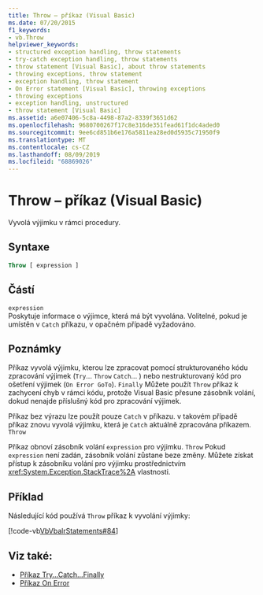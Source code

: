 ```yaml
---
title: Throw – příkaz (Visual Basic)
ms.date: 07/20/2015
f1_keywords:
- vb.Throw
helpviewer_keywords:
- structured exception handling, throw statements
- try-catch exception handling, throw statements
- throw statement [Visual Basic], about throw statements
- throwing exceptions, throw statement
- exception handling, throw statement
- On Error statement [Visual Basic], throwing exceptions
- throwing exceptions
- exception handling, unstructured
- throw statement [Visual Basic]
ms.assetid: a6e07406-5c8a-4498-87a2-8339f3651d62
ms.openlocfilehash: 9680700267f17c8e316de351fead61f1dc4aded0
ms.sourcegitcommit: 9ee6cd851b6e176a5811ea28ed0d5935c71950f9
ms.translationtype: MT
ms.contentlocale: cs-CZ
ms.lasthandoff: 08/09/2019
ms.locfileid: "68869026"
---
```

# <a name="throw-statement-visual-basic"></a>Throw – příkaz (Visual Basic)

Vyvolá výjimku v rámci procedury.

## <a name="syntax"></a>Syntaxe

```vb
Throw [ expression ]
```

## <a name="part"></a>Částí

`expression`\
Poskytuje informace o výjimce, která má být vyvolána. Volitelné, pokud je umístěn v `Catch` příkazu, v opačném případě vyžadováno.

## <a name="remarks"></a>Poznámky

Příkaz vyvolá výjimku, kterou lze zpracovat pomocí strukturovaného kódu zpracování výjimek (`Try`... `Throw` `Catch`... ) nebo nestrukturovaný kód pro ošetření výjimek (`On Error GoTo`). `Finally` Můžete použít `Throw` příkaz k zachycení chyb v rámci kódu, protože Visual Basic přesune zásobník volání, dokud nenajde příslušný kód pro zpracování výjimek.

Příkaz bez výrazu lze použít pouze `Catch` v příkazu. v takovém případě příkaz znovu vyvolá výjimku, která je `Catch` aktuálně zpracována příkazem. `Throw`

Příkaz obnoví zásobník volání `expression` pro výjimku. `Throw` Pokud `expression` není zadán, zásobník volání zůstane beze změny. Můžete získat přístup k zásobníku volání pro výjimku prostřednictvím <xref:System.Exception.StackTrace%2A> vlastnosti.

## <a name="example"></a>Příklad

Následující kód používá `Throw` příkaz k vyvolání výjimky:

[!code-vb[VbVbalrStatements#84](~/samples/snippets/visualbasic/VS_Snippets_VBCSharp/VbVbalrStatements/VB/Class1.vb#84)]

## <a name="see-also"></a>Viz také:

- [Příkaz Try...Catch...Finally](../../../visual-basic/language-reference/statements/try-catch-finally-statement.md)
- [Příkaz On Error](../../../visual-basic/language-reference/statements/on-error-statement.md)
